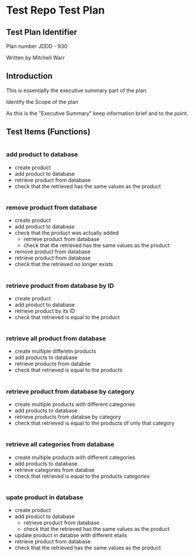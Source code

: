 # Test Repo Test Plan


## Test Plan Identifier

Plan number JDDD - 930

Written by Mitchell Warr


## Introduction

This is essentially the executive summary part of the plan.

Identify the Scope of the plan 

As this is the "Executive Summary" keep information brief and to the point.


## Test Items (Functions)

#

### add product to database
- create product
- add product to database
- retrieve product from database
- check that the retrieved has the same values as the product

#

### remove product from database
- create product
- add product to database
- check that the product was actually added
  - retrieve product from database
  - check that the retrieved has the same values as the product
- remove product from database
- retrieve product from database
- check that the retrieved no longer exists

#

### retrieve product from database by ID
- create product
- add product to database
- retrieve product by its ID
- check that retrieved is equal to the product

#

### retrieve all product from database
- create multiple differetn products
- add products to database
- retrieve products from databse
- check that retrieved is equal to the products

#

### retrieve product from database by category
- create multiple products with different categories
- add products to database
- retrieve products from databse by category
- check that retrieved is equal to the products of only that category

#

### retrieve all categories from database
- create multiple products with different categories
- add products to database
- retrieve categories from databse
- check that retrieved is equal to the products categories

#

### upate product in database
- create product
- add product to database
  - retrieve product from database
  - check that the retrieved has the same values as the product
- update product in databse with different etails
- retrieve product from database
- check that the retrieved has the same values as the product

#
